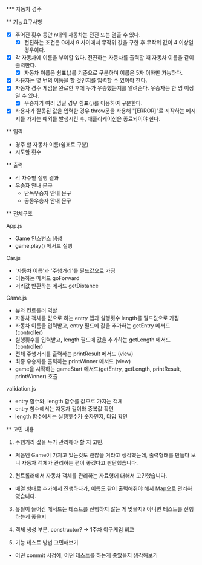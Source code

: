 \*\*\* 자동차 경주

\*\* 기능요구사항

- [x] 주어진 횟수 동안 n대의 자동차는 전진 또는 멈출 수 있다.
  - [x] 전진하는 조건은 0에서 9 사이에서 무작위 값을 구한 후 무작위 값이 4 이상일 경우이다.
- [x] 각 자동차에 이름을 부여할 있다. 전진하는 자동차를 출력할 때 자동차 이름을 같이 출력한다.
  - [x] 자동차 이름은 쉼표(,)를 기준으로 구분하며 이름은 5자 이하만 가능하다.
- [x] 사용자는 몇 번의 이동을 할 것인지를 입력할 수 있어야 한다.
- [x] 자동차 경주 게임을 완료한 후에 누가 우승했는지를 알려준다. 우승자는 한 명 이상일 수 있다.
  - [x] 우승자가 여러 명일 경우 쉼표(,)를 이용하여 구분한다.
- [x] 사용자가 잘못된 값을 입력한 경우 throw문을 사용해 "[ERROR]"로 시작하는 메시지를 가지는 예외를 발생시킨 후, 애플리케이션은 종료되어야 한다.

\*\* 입력

- 경주 할 자동차 이름(쉼표로 구분)
- 시도할 횟수

\*\* 출력

- 각 차수별 실행 결과
- 우승자 안내 문구
  - 단독우승자 안내 문구
  - 공동우승자 안내 문구

\*\* 전체구조

App.js

- Game 인스턴스 생성
- game.play() 메서드 실행

Car.js

- '자동차 이름'과 '주행거리'를 필드값으로 가짐
- 이동하는 메서드 goForward
- 거리값 반환하는 메서드 getDistance

Game.js

- 뷰와 컨트롤러 역할
- 자동차 객체를 값으로 하는 entry 맵과 실행횟수 length를 필드값으로 가짐
- 자동차 이름을 입력받고, entry 필드에 값을 추가하는 getEntry 메서드 (controller)
- 실행횟수를 입력받고, length 필드에 값을 추가하는 getLength 메서드 (controller)
- 전체 주행거리를 출력하는 printResult 메서드 (view)
- 최종 우승자를 출력하는 printWinner 메서드 (view)
- game을 시작하는 gameStart 메서드(getEntry, getLength, printResult, printWinner) 호출

validation.js

- entry 함수와, length 함수를 값으로 가지는 객체
- entry 함수에서는 자동차 길이와 중복값 확인
- length 함수에서는 실행횟수가 숫자인지, 타입 확인

\*\* 고민 내용

1. 주행거리 값을 누가 관리해야 할 지 고민.

- 처음엔 Game이 가지고 있는것도 괜찮을 거라고 생각했는데, 출력형태를 만들다 보니 자동차 객체가 관리하는 편이 좋겠다고 판단했습니다.

2. 컨트롤러에서 자동차 객체를 관리하는 자료형에 대해서 고민했습니다.

- 배열 형태로 추가해서 진행하다가, 이름도 같이 출력해줘야 해서 Map으로 관리하였습니다.

3. 유틸이 들어간 메서드는 테스트를 진행하지 않는 게 맞을지? 아니면 테스트를 진행하는게 좋을지

4. 객체 생성 부분, constructor? -> 1주차 야구게임 비교

5. 기능 테스트 방법 고민해보기

- 어떤 commit 시점에, 어떤 테스트를 하는게 좋았을지 생각해보기
